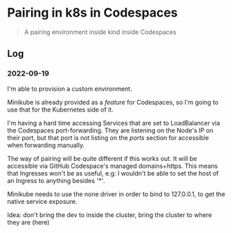 # Pairing in k8s in Codespaces

> A pairing environment inside kind inside Codespaces

## Log
### 2022-09-19
I'm able to provision a custom environment.

Minikube is already provided as a _feature_ for Codespaces, so I'm going to use that for the Kubernetes side of it.

I'm having a hard time accessing Services that are set to LoadBalancer via the Codespaces port-forwarding.
They are listening on the Node's IP on their port, but that port is not listing on the _ports_ section for accessible when forwarding manually.

The way of pairing will be quite different if this works out. It will be accessible via GitHub Codespace's managed domains+https.
This means that Ingresses won't be as useful, e.g: I wouldn't be able to set the host of an Ingress to anything besides _'*'_.

Minikube needs to use the none driver in order to bind to 127.0.0.1, to get the native service exposure.

Idea: don't bring the dev to inside the cluster, bring the cluster to where they are (here)